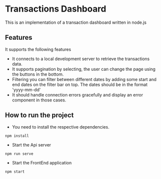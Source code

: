 # Transactions Dashboard

This is an implementation of a transaction dashboard written in node.js

## Features

It supports the following features
- It connects to a local development server to retrieve the transactions data.
- It supports pagination by selecting, the user can change the page using the buttons in the bottom.
- Filtering you can filter between different dates by adding some start and end dates on the filter bar on top. The dates should be in the format 'yyyy-mm-dd'
- It should handle connection errors gracefully and display an error component in those cases.

## How to run the project

- You need to install the respective dependencies.

```
npm install
```

- Start the Api server
```
npm run serve
```

- Start the FrontEnd application

```
npm start
```